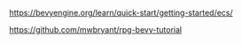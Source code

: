 

https://bevyengine.org/learn/quick-start/getting-started/ecs/

https://github.com/mwbryant/rpg-bevy-tutorial

